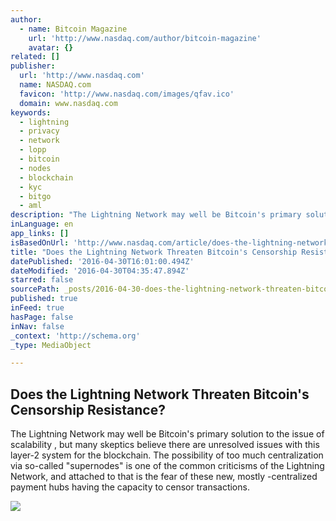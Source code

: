 ```yaml
---
author:
  - name: Bitcoin Magazine
    url: 'http://www.nasdaq.com/author/bitcoin-magazine'
    avatar: {}
related: []
publisher:
  url: 'http://www.nasdaq.com'
  name: NASDAQ.com
  favicon: 'http://www.nasdaq.com/images/qfav.ico'
  domain: www.nasdaq.com
keywords:
  - lightning
  - privacy
  - network
  - lopp
  - bitcoin
  - nodes
  - blockchain
  - kyc
  - bitgo
  - aml
description: "The Lightning Network may well be Bitcoin's primary solution to the issue of scalability , but many skeptics believe there are unresolved issues with this layer-2 system for the blockchain. The possibility of too much centralization via so-called \"supernodes\" is one of the common criticisms of the Lightning Network, and attached to that is the fear of these new, mostly -centralized payment hubs having the capacity to censor transactions."
inLanguage: en
app_links: []
isBasedOnUrl: 'http://www.nasdaq.com/article/does-the-lightning-network-threaten-bitcoins-censorship-resistance-cm614075'
title: "Does the Lightning Network Threaten Bitcoin's Censorship Resistance?"
datePublished: '2016-04-30T16:01:00.494Z'
dateModified: '2016-04-30T04:35:47.894Z'
starred: false
sourcePath: _posts/2016-04-30-does-the-lightning-network-threaten-bitcoins-censorship-res.md
published: true
inFeed: true
hasPage: false
inNav: false
_context: 'http://schema.org'
_type: MediaObject

---
```

<article style=""><h1>Does the Lightning Network Threaten Bitcoin's Censorship Resistance?</h1><p>The Lightning Network may well be Bitcoin's primary solution to the issue of scalability , but many skeptics believe there are unresolved issues with this layer-2 system for the blockchain. The possibility of too much centralization via so-called "supernodes" is one of the common criticisms of the Lightning Network, and attached to that is the fear of these new, mostly -centralized payment hubs having the capacity to censor transactions.</p><img src="http://www.nasdaq.com/reference/hiresphotos/news-photos/bitcoin/325x200/bitcoin75.jpg" /></article>